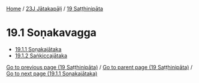
[Home](/) / [23J Jātakapāḷi](...md) / [19 Saṭṭhinipāta](../23J/19.md)

# 19.1 Soṇakavagga

* [19.1.1 Soṇakajātaka](19.1/19.1.1.md)
* [19.1.2 Saṅkiccajātaka](19.1/19.1.2.md)

[Go to previous page (19 Saṭṭhinipāta)](../23J/19.md) / [Go to parent page (19 Saṭṭhinipāta)](../23J/19.md) / [Go to next page (19.1.1 Soṇakajātaka)](19.1/19.1.1.md)


